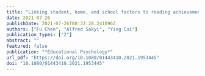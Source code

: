 ```yaml
---
title: "Linking student, home, and school factors to reading achievement: The mediating role of reading self-efficacy"
date: 2021-07-26
publishDate: 2021-07-26T00:32:28.241096Z
authors: ["Fu Chen", "Alfred Sakyi", "Ying Cui"]
publication_types: ["2"]
abstract: ""
featured: false
publication: "*Educational Psychology*"
url_pdf: "https://doi.org/10.1080/01443410.2021.1953445"
doi: "10.1080/01443410.2021.1953445"
---
```



